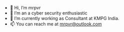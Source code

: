 - 👋 Hi, I’m mrpvr
- 👀 I’m an a cyber security enthusiastic
- 🌱 I’m currently working as Consultant at KMPG India.
- 📫 You can reach me at mrpvr@outlook.com
